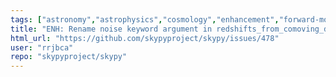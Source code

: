 ```yaml
---
tags: ["astronomy","astrophysics","cosmology","enhancement","forward-modeling","low-priority","module-galaxies","skypy"]
title: "ENH: Rename noise keyword argument in redshifts_from_comoving_density function"
html_url: "https://github.com/skypyproject/skypy/issues/478"
user: "rrjbca"
repo: "skypyproject/skypy"
---
```


